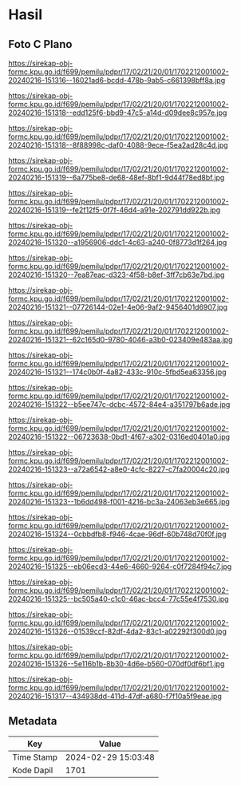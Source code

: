 # Hasil

## Foto C Plano

https://sirekap-obj-formc.kpu.go.id/f699/pemilu/pdpr/17/02/21/20/01/1702212001002-20240216-151316--16021ad6-bcdd-478b-9ab5-c661398bff8a.jpg

https://sirekap-obj-formc.kpu.go.id/f699/pemilu/pdpr/17/02/21/20/01/1702212001002-20240216-151318--edd125f6-bbd9-47c5-a14d-d09dee8c957e.jpg

https://sirekap-obj-formc.kpu.go.id/f699/pemilu/pdpr/17/02/21/20/01/1702212001002-20240216-151318--8f88998c-daf0-4088-9ece-f5ea2ad28c4d.jpg

https://sirekap-obj-formc.kpu.go.id/f699/pemilu/pdpr/17/02/21/20/01/1702212001002-20240216-151319--6a775be8-de68-48ef-8bf1-9d44f78ed8bf.jpg

https://sirekap-obj-formc.kpu.go.id/f699/pemilu/pdpr/17/02/21/20/01/1702212001002-20240216-151319--fe2f12f5-0f7f-46d4-a91e-202791dd922b.jpg

https://sirekap-obj-formc.kpu.go.id/f699/pemilu/pdpr/17/02/21/20/01/1702212001002-20240216-151320--a1956906-ddc1-4c63-a240-0f8773d1f264.jpg

https://sirekap-obj-formc.kpu.go.id/f699/pemilu/pdpr/17/02/21/20/01/1702212001002-20240216-151320--7ea87eac-d323-4f58-b8ef-3ff7cb63e7bd.jpg

https://sirekap-obj-formc.kpu.go.id/f699/pemilu/pdpr/17/02/21/20/01/1702212001002-20240216-151321--07726144-02e1-4e06-9af2-9456401d6907.jpg

https://sirekap-obj-formc.kpu.go.id/f699/pemilu/pdpr/17/02/21/20/01/1702212001002-20240216-151321--62c165d0-9780-4046-a3b0-023409e483aa.jpg

https://sirekap-obj-formc.kpu.go.id/f699/pemilu/pdpr/17/02/21/20/01/1702212001002-20240216-151321--174c0b0f-4a82-433c-910c-5fbd5ea63356.jpg

https://sirekap-obj-formc.kpu.go.id/f699/pemilu/pdpr/17/02/21/20/01/1702212001002-20240216-151322--b5ee747c-dcbc-4572-84e4-a351797b6ade.jpg

https://sirekap-obj-formc.kpu.go.id/f699/pemilu/pdpr/17/02/21/20/01/1702212001002-20240216-151322--06723638-0bd1-4f67-a302-0316ed0401a0.jpg

https://sirekap-obj-formc.kpu.go.id/f699/pemilu/pdpr/17/02/21/20/01/1702212001002-20240216-151323--a72a6542-a8e0-4cfc-8227-c7fa20004c20.jpg

https://sirekap-obj-formc.kpu.go.id/f699/pemilu/pdpr/17/02/21/20/01/1702212001002-20240216-151323--1b6dd498-f001-4216-bc3a-24063eb3e665.jpg

https://sirekap-obj-formc.kpu.go.id/f699/pemilu/pdpr/17/02/21/20/01/1702212001002-20240216-151324--0cbbdfb8-f946-4cae-96df-60b748d70f0f.jpg

https://sirekap-obj-formc.kpu.go.id/f699/pemilu/pdpr/17/02/21/20/01/1702212001002-20240216-151325--eb06ecd3-44e6-4660-9264-c0f7284f94c7.jpg

https://sirekap-obj-formc.kpu.go.id/f699/pemilu/pdpr/17/02/21/20/01/1702212001002-20240216-151325--bc505a40-c1c0-46ac-bcc4-77c55e4f7530.jpg

https://sirekap-obj-formc.kpu.go.id/f699/pemilu/pdpr/17/02/21/20/01/1702212001002-20240216-151326--01539ccf-82df-4da2-83c1-a02292f300d0.jpg

https://sirekap-obj-formc.kpu.go.id/f699/pemilu/pdpr/17/02/21/20/01/1702212001002-20240216-151326--5e116b1b-8b30-4d6e-b560-070df0df6bf1.jpg

https://sirekap-obj-formc.kpu.go.id/f699/pemilu/pdpr/17/02/21/20/01/1702212001002-20240216-151317--434938dd-411d-47df-a680-f7f10a5f9eae.jpg


## Metadata

| Key        | Value               |
| ---------- | ------------------- |
| Time Stamp | 2024-02-29 15:03:48 |
| Kode Dapil | 1701                |



